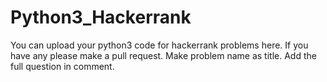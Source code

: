 # Python3_Hackerrank

You can upload your python3 code for hackerrank problems here.
If you have any please make a pull request.
Make problem name as title.
Add the full question in comment. 

